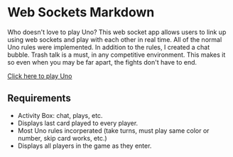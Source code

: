 # Web Sockets Markdown

Who doesn't love to play Uno? This web socket app allows users to link up using web sockets and play with each other in real time. All of the normal Uno rules were implemented. In addition to the rules, I created a chat bubble. Trash talk is a must, in any competitive environment. This makes it so even when you may be far apart, the fights don't have to end.

[Click here to play Uno](https://ancient-sierra-38701.herokuapp.com)

## Requirements

* Activity Box: chat, plays, etc.
* Displays last card played to every player.
* Most Uno rules incorperated (take turns, must play same color or number, skip card works, etc.)
* Displays all players in the game as they enter.
